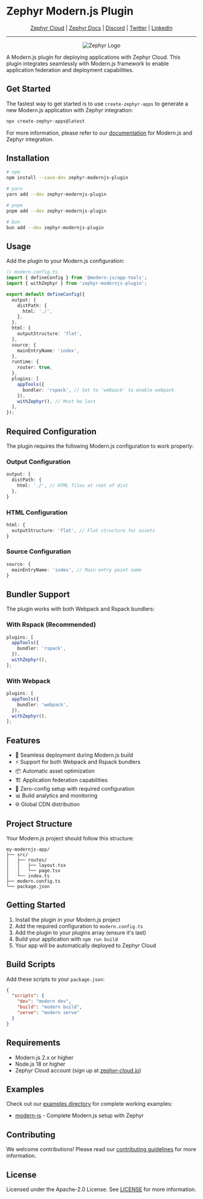 # Zephyr Modern.js Plugin

<div align="center">

[Zephyr Cloud](https://zephyr-cloud.io) | [Zephyr Docs](https://docs.zephyr-cloud.io) | [Discord](https://zephyr-cloud.io/discord) | [Twitter](https://x.com/ZephyrCloudIO) | [LinkedIn](https://www.linkedin.com/company/zephyr-cloud/)

<hr/>
<img src="https://cdn.prod.website-files.com/669061ee3adb95b628c3acda/66981c766e352fe1f57191e2_Opengraph-zephyr.png" alt="Zephyr Logo" />
</div>

A Modern.js plugin for deploying applications with Zephyr Cloud. This plugin integrates seamlessly with Modern.js framework to enable application federation and deployment capabilities.

## Get Started

The fastest way to get started is to use `create-zephyr-apps` to generate a new Modern.js application with Zephyr integration:

```bash
npx create-zephyr-apps@latest
```

For more information, please refer to our [documentation](https://docs.zephyr-cloud.io/meta-frameworks/modernjs) for Modern.js and Zephyr integration.

## Installation

```bash
# npm
npm install --save-dev zephyr-modernjs-plugin

# yarn
yarn add --dev zephyr-modernjs-plugin

# pnpm
pnpm add --dev zephyr-modernjs-plugin

# bun
bun add --dev zephyr-modernjs-plugin
```

## Usage

Add the plugin to your Modern.js configuration:

```typescript
// modern.config.ts
import { defineConfig } from '@modern-js/app-tools';
import { withZephyr } from 'zephyr-modernjs-plugin';

export default defineConfig({
  output: {
    distPath: {
      html: './',
    },
  },
  html: {
    outputStructure: 'flat',
  },
  source: {
    mainEntryName: 'index',
  },
  runtime: {
    router: true,
  },
  plugins: [
    appTools({
      bundler: 'rspack', // Set to 'webpack' to enable webpack
    }),
    withZephyr(), // Must be last
  ],
});
```

## Required Configuration

The plugin requires the following Modern.js configuration to work properly:

### Output Configuration

```typescript
output: {
  distPath: {
    html: './', // HTML files at root of dist
  },
}
```

### HTML Configuration

```typescript
html: {
  outputStructure: 'flat', // Flat structure for assets
}
```

### Source Configuration

```typescript
source: {
  mainEntryName: 'index', // Main entry point name
}
```

## Bundler Support

The plugin works with both Webpack and Rspack bundlers:

### With Rspack (Recommended)

```typescript
plugins: [
  appTools({
    bundler: 'rspack',
  }),
  withZephyr(),
];
```

### With Webpack

```typescript
plugins: [
  appTools({
    bundler: 'webpack',
  }),
  withZephyr(),
];
```

## Features

- 🚀 Seamless deployment during Modern.js build
- ⚡ Support for both Webpack and Rspack bundlers
- 📦 Automatic asset optimization
- 🏗️ Application federation capabilities
- 🔧 Zero-config setup with required configuration
- 📊 Build analytics and monitoring
- 🌐 Global CDN distribution

## Project Structure

Your Modern.js project should follow this structure:

```
my-modernjs-app/
├── src/
│   ├── routes/
│   │   ├── layout.tsx
│   │   └── page.tsx
│   └── index.ts
├── modern.config.ts
└── package.json
```

## Getting Started

1. Install the plugin in your Modern.js project
2. Add the required configuration to `modern.config.ts`
3. Add the plugin to your plugins array (ensure it's last)
4. Build your application with `npm run build`
5. Your app will be automatically deployed to Zephyr Cloud

## Build Scripts

Add these scripts to your `package.json`:

```json
{
  "scripts": {
    "dev": "modern dev",
    "build": "modern build",
    "serve": "modern serve"
  }
}
```

## Requirements

- Modern.js 2.x or higher
- Node.js 18 or higher
- Zephyr Cloud account (sign up at [zephyr-cloud.io](https://zephyr-cloud.io))

## Examples

Check out our [examples directory](../../examples/) for complete working examples:

- [modern-js](../../examples/modern-js/) - Complete Modern.js setup with Zephyr

## Contributing

We welcome contributions! Please read our [contributing guidelines](../../CONTRIBUTING.md) for more information.

## License

Licensed under the Apache-2.0 License. See [LICENSE](LICENSE) for more information.
